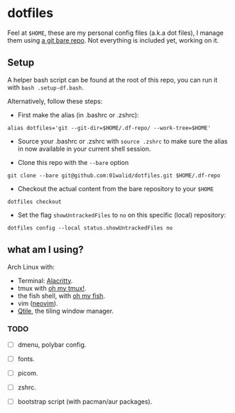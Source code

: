 # dotfiles

Feel at `$HOME`, these are my personal config files (a.k.a dot files), I manage them using [a git bare repo](https://www.atlassian.com/git/tutorials/dotfiles). Not everything is included yet, working on it.

## Setup 

A helper bash script can be found at the root of this repo, you can run it with `bash .setup-df.bash`. 

Alternatively, follow these steps: 


- First make the alias (in .bashrc or .zshrc):
```
alias dotfiles='git --git-dir=$HOME/.df-repo/ --work-tree=$HOME'
```
- Source your .bashrc or .zshrc with `source .zshrc` to make sure the alias in now available in your current shell session. 

- Clone this repo with the `--bare` option
```
git clone --bare git@github.com:01walid/dotfiles.git $HOME/.df-repo
```
- Checkout the actual content from the bare repository to your `$HOME`
```
dotfiles checkout
```
- Set the flag `showUntrackedFiles` to `no` on this specific (local) repository:
```
dotfiles config --local status.showUntrackedFiles no
```


## what am I using? 
Arch Linux with: 

- Terminal: [Alacritty](https://github.com/alacritty/alacritty).
- tmux with [oh my tmux!](https://github.com/gpakosz/.tmux).
- the fish shell, with [oh my fish](https://github.com/oh-my-fish/oh-my-fish).
- vim ([neovim](https://neovim.io/)).
- [Qtile](http://www.qtile.org/), the tiling window manager.

### TODO
- [ ] dmenu, polybar config.
- [ ] fonts.
- [ ] picom.
- [ ] zshrc.
- [ ] bootstrap script (with pacman/aur packages).

